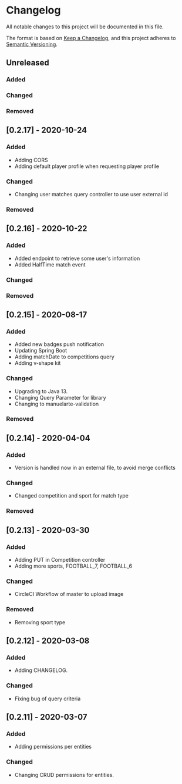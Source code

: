 # Changelog
All notable changes to this project will be documented in this file.

The format is based on [Keep a Changelog](https://keepachangelog.com/en/1.0.0/),
and this project adheres to [Semantic Versioning](https://semver.org/spec/v2.0.0.html).

## Unreleased

### Added

### Changed

### Removed

## [0.2.17] - 2020-10-24

### Added

- Adding CORS
- Adding default player profile when requesting player profile

### Changed

- Changing user matches query controller to use user external id

### Removed

## [0.2.16] - 2020-10-22

### Added

- Added endpoint to retrieve some user's information
- Added HalfTime match event

### Changed

### Removed

## [0.2.15] - 2020-08-17

### Added

- Added new badges push notification
- Updating Spring Boot
- Adding matchDate to competitions query
- Adding v-shape kit

### Changed

- Upgrading to Java 13.
- Changing Query Parameter for library
- Changing to manuelarte-validation

### Removed

## [0.2.14] - 2020-04-04

### Added

- Version is handled now in an external file, to avoid merge conflicts

### Changed

- Changed competition and sport for match type

### Removed

## [0.2.13] - 2020-03-30

### Added

- Adding PUT in Competition controller
- Adding more sports, FOOTBALL_7, FOOTBALL_6

### Changed

- CircleCI Workflow of master to upload image

### Removed

- Removing sport type

## [0.2.12] - 2020-03-08

### Added
- Adding CHANGELOG.

### Changed
- Fixing bug of query criteria 

## [0.2.11] - 2020-03-07

### Added
- Adding permissions per entities

### Changed
- Changing CRUD permissions for entities.